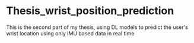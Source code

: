 # Thesis_wrist_position_prediction
 This is the second part of my thesis, using DL models to predict the user's wrist location using only IMU based data in real time
